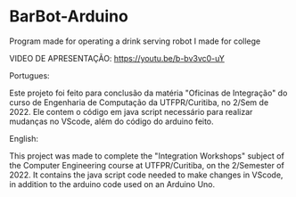 # BarBot-Arduino
Program made for operating a drink serving robot I made for college 

VIDEO DE APRESENTAÇÃO: https://youtu.be/b-bv3vc0-uY

Portugues: 

Este projeto foi feito para conclusão da matéria "Oficinas de Integração" do curso de Engenharia de Computação da UTFPR/Curitiba, no 2/Sem de 2022. Ele contem o código em java script necessário para realizar mudanças no VScode, além do código do arduino feito.

English:

This project was made to complete the "Integration Workshops" subject of the Computer Engineering course at UTFPR/Curitiba, on the 2/Semester of 2022. It contains the java script code needed to make changes in VScode, in addition to the arduino code used on an Arduino Uno.
